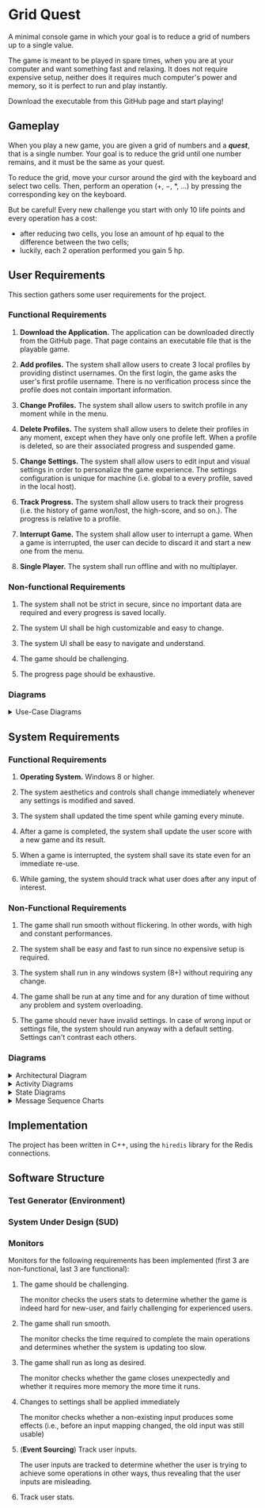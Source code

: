 # Grid Quest

A minimal console game in which your goal is to reduce a grid of numbers up to a single value.

The game is meant to be played in spare times, when you are at your computer and want something fast and relaxing. It does not require expensive setup, neither does it requires much computer's power and memory, so it is perfect to run and play instantly.

Download the executable from this GitHub page and start playing!

## Gameplay

When you play a new game, you are given a grid of numbers and a ***quest***, that is a single number. Your goal is to reduce the grid until one number remains, and it must be the same as your quest.

To reduce the grid, move your cursor around the gird with the keyboard and select two cells. Then, perform an operation ($+$, $-$, $*$, …) by pressing the corresponding key on the keyboard.

But be careful! Every new challenge you start with only 10 life points and every operation has a cost:

- after reducing two cells, you lose an amount of hp equal to the difference between the two cells;
- luckily, each 2 operation performed you gain 5 hp.

## User Requirements

This section gathers some user requirements for the project.

### Functional Requirements

1. **Download the Application.** The application can be downloaded directly from the GitHub page. That page contains an executable file that is the playable game.

2. **Add profiles.** The system shall allow users to create 3 local profiles by providing distinct usernames. On the first login, the game asks the user's first profile username. There is no verification process since the profile does not contain important information.

3. **Change Profiles.** The system shall allow users to switch profile in any moment while in the menu.

4. **Delete Profiles.** The system shall allow users to delete their profiles in any moment, except when they have only one profile left. When a profile is deleted, so are their associated progress and suspended game.

5. **Change Settings.** The system shall allow users to edit input and visual settings in order to personalize the game experience. The settings configuration is unique for machine (i.e. global to a every profile, saved in the local host).

6. **Track Progress.** The system shall allow users to track their progress (i.e. the history of game won/lost, the high-score, and so on.). The progress is relative to a profile.

7. **Interrupt Game.** The system shall allow user to interrupt a game. When a game is interrupted, the user can decide to discard it and start a new one from the menu.

8. **Single Player.** The system shall run offline and with no multiplayer.

### Non-functional Requirements

1. The system shall not be strict in secure, since no important data are required and every progress is saved locally.

2. The system UI shall be high customizable and easy to change.

3. The system UI shall be easy to navigate and understand.

4. The game should be challenging.

5. The progress page should be exhaustive.

### Diagrams

<details><summary>Use-Case Diagrams</summary>

![use-case-diagram](doc/Diagrams/out/usecase.png "Use case diagram")

TODO Add another

</details>

## System Requirements

### Functional Requirements

1. **Operating System.** Windows 8 or higher.

2. The system aesthetics and controls shall change immediately whenever any settings is modified and saved.

3. The system shall updated the time spent while gaming every minute.

4. After a game is completed, the system shall update the user score with a new game and its result.

5. When a game is interrupted, the system shall save its state even for an immediate re-use.

6. While gaming, the system should track what user does after any input of interest.

### Non-Functional Requirements

1. The game shall run smooth without flickering. In other words, with high and constant performances.

2. The system shall be easy and fast to run since no expensive setup is required.

3. The system shall run in any windows system (8+) without requiring any change.

4. The game shall be run at any time and for any duration of time without any problem and system overloading.

5. The game should never have invalid settings. In case of wrong input or settings file, the system should run anyway with a default setting. Settings can't contrast each others.

### Diagrams

<details><summary>Architectural Diagram</summary>

![architecture](doc/Diagrams/out/architecture.png "Architectural Diagram")

</details>

<details><summary>Activity Diagrams</summary>

#### Quest

![architecture](doc/Diagrams/out/questactivity.png "Architectural Diagram")

</details>

<details><summary>State Diagrams</summary>

#### Menu

![architecture](doc/Diagrams/out/state-diagram(menu).png "Architectural Diagram")

</details>

<details><summary>Message Sequence Charts</summary>

![architecture](doc/Diagrams/out/message-sequence-chart.png "Architectural Diagram")

</details>

## Implementation

The project has been written in C++, using the `hiredis` library for the Redis connections.

## Software Structure

### Test Generator (Environment)

### System Under Design (SUD)

### Monitors

Monitors for the following requirements has been implemented (first 3 are non-functional, last 3 are functional):

1. The game should be challenging.

    The monitor checks the users stats to determine whether the game is indeed hard for new-user, and fairly challenging for experienced users.

2. The game shall run smooth.

    The monitor checks the time required to complete the main operations and determines whether the system is updating too slow.

3. The game shall run as long as desired.

    The monitor checks whether the game closes unexpectedly and whether it requires more memory the more time it runs.

4. Changes to settings shall be applied immediately

    The monitor checks whether a non-existing input produces some effects (i.e., before an input mapping changed, the old input was still usable)

5. (**Event Sourcing**) Track user inputs.

    The user inputs are tracked to determine whether the user is trying to achieve some operations in other ways, thus revealing that the user inputs are misleading.

6. Track user stats.
